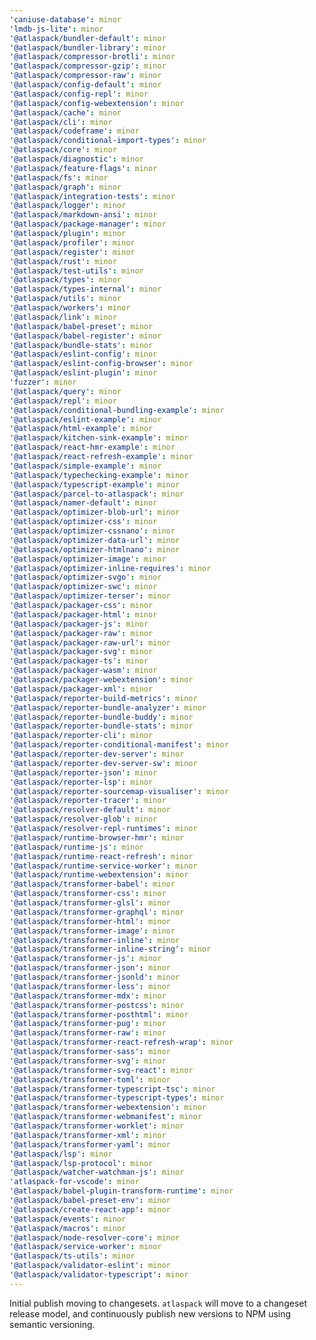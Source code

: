 ```yaml
---
'caniuse-database': minor
'lmdb-js-lite': minor
'@atlaspack/bundler-default': minor
'@atlaspack/bundler-library': minor
'@atlaspack/compressor-brotli': minor
'@atlaspack/compressor-gzip': minor
'@atlaspack/compressor-raw': minor
'@atlaspack/config-default': minor
'@atlaspack/config-repl': minor
'@atlaspack/config-webextension': minor
'@atlaspack/cache': minor
'@atlaspack/cli': minor
'@atlaspack/codeframe': minor
'@atlaspack/conditional-import-types': minor
'@atlaspack/core': minor
'@atlaspack/diagnostic': minor
'@atlaspack/feature-flags': minor
'@atlaspack/fs': minor
'@atlaspack/graph': minor
'@atlaspack/integration-tests': minor
'@atlaspack/logger': minor
'@atlaspack/markdown-ansi': minor
'@atlaspack/package-manager': minor
'@atlaspack/plugin': minor
'@atlaspack/profiler': minor
'@atlaspack/register': minor
'@atlaspack/rust': minor
'@atlaspack/test-utils': minor
'@atlaspack/types': minor
'@atlaspack/types-internal': minor
'@atlaspack/utils': minor
'@atlaspack/workers': minor
'@atlaspack/link': minor
'@atlaspack/babel-preset': minor
'@atlaspack/babel-register': minor
'@atlaspack/bundle-stats': minor
'@atlaspack/eslint-config': minor
'@atlaspack/eslint-config-browser': minor
'@atlaspack/eslint-plugin': minor
'fuzzer': minor
'@atlaspack/query': minor
'@atlaspack/repl': minor
'@atlaspack/conditional-bundling-example': minor
'@atlaspack/eslint-example': minor
'@atlaspack/html-example': minor
'@atlaspack/kitchen-sink-example': minor
'@atlaspack/react-hmr-example': minor
'@atlaspack/react-refresh-example': minor
'@atlaspack/simple-example': minor
'@atlaspack/typechecking-example': minor
'@atlaspack/typescript-example': minor
'@atlaspack/parcel-to-atlaspack': minor
'@atlaspack/namer-default': minor
'@atlaspack/optimizer-blob-url': minor
'@atlaspack/optimizer-css': minor
'@atlaspack/optimizer-cssnano': minor
'@atlaspack/optimizer-data-url': minor
'@atlaspack/optimizer-htmlnano': minor
'@atlaspack/optimizer-image': minor
'@atlaspack/optimizer-inline-requires': minor
'@atlaspack/optimizer-svgo': minor
'@atlaspack/optimizer-swc': minor
'@atlaspack/optimizer-terser': minor
'@atlaspack/packager-css': minor
'@atlaspack/packager-html': minor
'@atlaspack/packager-js': minor
'@atlaspack/packager-raw': minor
'@atlaspack/packager-raw-url': minor
'@atlaspack/packager-svg': minor
'@atlaspack/packager-ts': minor
'@atlaspack/packager-wasm': minor
'@atlaspack/packager-webextension': minor
'@atlaspack/packager-xml': minor
'@atlaspack/reporter-build-metrics': minor
'@atlaspack/reporter-bundle-analyzer': minor
'@atlaspack/reporter-bundle-buddy': minor
'@atlaspack/reporter-bundle-stats': minor
'@atlaspack/reporter-cli': minor
'@atlaspack/reporter-conditional-manifest': minor
'@atlaspack/reporter-dev-server': minor
'@atlaspack/reporter-dev-server-sw': minor
'@atlaspack/reporter-json': minor
'@atlaspack/reporter-lsp': minor
'@atlaspack/reporter-sourcemap-visualiser': minor
'@atlaspack/reporter-tracer': minor
'@atlaspack/resolver-default': minor
'@atlaspack/resolver-glob': minor
'@atlaspack/resolver-repl-runtimes': minor
'@atlaspack/runtime-browser-hmr': minor
'@atlaspack/runtime-js': minor
'@atlaspack/runtime-react-refresh': minor
'@atlaspack/runtime-service-worker': minor
'@atlaspack/runtime-webextension': minor
'@atlaspack/transformer-babel': minor
'@atlaspack/transformer-css': minor
'@atlaspack/transformer-glsl': minor
'@atlaspack/transformer-graphql': minor
'@atlaspack/transformer-html': minor
'@atlaspack/transformer-image': minor
'@atlaspack/transformer-inline': minor
'@atlaspack/transformer-inline-string': minor
'@atlaspack/transformer-js': minor
'@atlaspack/transformer-json': minor
'@atlaspack/transformer-jsonld': minor
'@atlaspack/transformer-less': minor
'@atlaspack/transformer-mdx': minor
'@atlaspack/transformer-postcss': minor
'@atlaspack/transformer-posthtml': minor
'@atlaspack/transformer-pug': minor
'@atlaspack/transformer-raw': minor
'@atlaspack/transformer-react-refresh-wrap': minor
'@atlaspack/transformer-sass': minor
'@atlaspack/transformer-svg': minor
'@atlaspack/transformer-svg-react': minor
'@atlaspack/transformer-toml': minor
'@atlaspack/transformer-typescript-tsc': minor
'@atlaspack/transformer-typescript-types': minor
'@atlaspack/transformer-webextension': minor
'@atlaspack/transformer-webmanifest': minor
'@atlaspack/transformer-worklet': minor
'@atlaspack/transformer-xml': minor
'@atlaspack/transformer-yaml': minor
'@atlaspack/lsp': minor
'@atlaspack/lsp-protocol': minor
'@atlaspack/watcher-watchman-js': minor
'atlaspack-for-vscode': minor
'@atlaspack/babel-plugin-transform-runtime': minor
'@atlaspack/babel-preset-env': minor
'@atlaspack/create-react-app': minor
'@atlaspack/events': minor
'@atlaspack/macros': minor
'@atlaspack/node-resolver-core': minor
'@atlaspack/service-worker': minor
'@atlaspack/ts-utils': minor
'@atlaspack/validator-eslint': minor
'@atlaspack/validator-typescript': minor
---
```


Initial publish moving to changesets. `atlaspack` will move to a changeset
release model, and continuously publish new versions to NPM using semantic
versioning.
